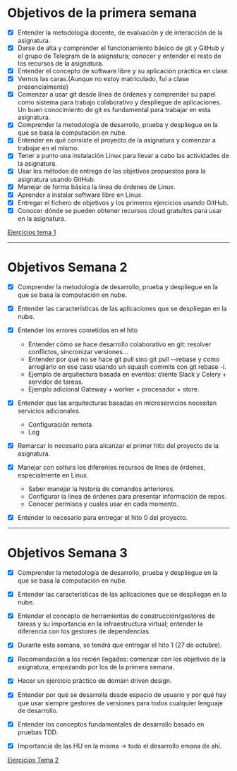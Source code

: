 # Objetivos de la primera semana
- [x] Entender la metodología docente, de evaluación y de interacción de la asignatura.
- [x] Darse de alta y comprender el funcionamiento básico de git y GitHub y el grupo de Telegram de la asignatura; conocer y entender el resto de los recursos de la asignatura.
- [x] Entender el concepto de software libre y su aplicación práctica en clase.
- [x] Vernos las caras.(Aunque no estoy matriculado, fui a clase presencialmente)
- [x] Comenzar a usar git desde línea de órdenes y comprender su papel como sistema para trabajo colaborativo y despliegue de aplicaciones. Un buen conocimiento de git es fundamental para trabajar en esta asignatura.
- [x] Comprender la metodología de desarrollo, prueba y despliegue en la que se basa la computación en nube.
- [x] Entender en qué consiste el proyecto de la asignatura y comenzar a trabajar en el mismo.
- [x] Tener a punto una instalación Linux para llevar a cabo las actividades de la asignatura.
- [x] Usar los métodos de entrega de los objetivos propuestos para la asignatura usando GitHub.
- [x] Manejar de forma básica la línea de órdenes de Linux.
- [x] Aprender a instalar software libre en Linux.
- [x] Entregar el fichero de objetivos y los primeros ejercicios usando GitHub.
- [x] Conocer dónde se pueden obtener recursos cloud gratuitos para usar en la asignatura.

[Ejercicios tema 1](https://github.com/ajalba/Ejercicios-de-autoevaluaci-n-Clouc-Computing/blob/main/ev_tema1.md)

---

# Objetivos Semana 2

- [x] Comprender la metodología de desarrollo, prueba y despliegue en la que se basa la computación en nube.

- [x] Entender las características de las aplicaciones que se despliegan en la nube.

- [x] Entender los errores cometidos en el hito
    - Entender cómo se hace desarrollo colaborativo en git: resolver conflictos, sincronizar versiones...
    - Entender por qué no se hace git pull sino git pull --rebase y como arreglarlo en ese caso usando un squash commits con git rebase -i.
    - Ejemplo de arquitectura basada en eventos: cliente Slack y Celery + servidor de tareas.
    - Ejemplo adicional Gateway + worker + procesador + store.

- [x] Entender que las arquitecturas basadas en microservicios necesitan servicios adicionales.
    - Configuración remota
    - Log

- [x] Remarcar lo necesario para alcanzar el primer hito del proyecto de la asignatura.

- [x] Manejar con soltura los diferentes recursos de línea de órdenes, especialmente en Linux.
    - Saber manejar la historia de comandos anteriores.
    - Configurar la línea de órdenes para presentar información de repos.
    - Conocer permisos y cuales usar en cada momento.
    
- [x] Entender lo necesario para entregar el hito 0 del proyecto.

---

# Objetivos Semana 3

- [x] Comprender la metodología de desarrollo, prueba y despliegue en la que se basa la computación en nube.

- [x] Entender las características de las aplicaciones que se despliegan en la nube.

- [x] Entender el concepto de herramientas de construcción/gestores de tareas y su importancia en la infraestructura virtual; entender la diferencia con los gestores de dependencias.

- [x] Durante esta semana, se tendrá que entregar el hito 1 (27 de octubre).

- [x] Recomendación a los recién llegados: comenzar con los objetivos de la asignatura, empezando por los de la primera semana.

- [x] Hacer un ejercicio práctico de domain driven design.

- [x] Entender por qué se desarrolla desde espacio de usuario y por qué hay que usar siempre gestores de versiones para todos cualquier lenguaje de desarrollo.

- [x] Entender los conceptos fundamentales de desarrollo basado en pruebas TDD.

- [x] Importancia de las HU en la misma → todo el desarrollo emana de ahí.

[Ejercicios Tema 2](https://github.com/ajalba/Ejercicios-de-autoevaluaci-n-Clouc-Computing/blob/main/ev_tema2.md)